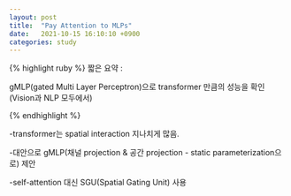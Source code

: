 ```yaml
---
layout: post
title:  "Pay Attention to MLPs"
date:   2021-10-15 16:10:10 +0900
categories: study
---
```





{% highlight ruby %}
짧은 요약 :

gMLP(gated Multi Layer Perceptron)으로 transformer 만큼의 성능을 확인 (Vision과 NLP 모두에서)

{% endhighlight %}


-transformer는 spatial interaction 지나치게 많음.

-대안으로 gMLP(채널 projection & 공간 projection - static parameterization으로) 제안

-self-attention 대신 SGU(Spatial Gating Unit) 사용

